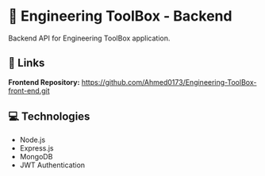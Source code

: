 # 🔧 Engineering ToolBox - Backend

Backend API for Engineering ToolBox application.

## 🔗 Links

**Frontend Repository:** https://github.com/Ahmed0173/Engineering-ToolBox-front-end.git

## 💻 Technologies

- Node.js
- Express.js
- MongoDB
- JWT Authentication